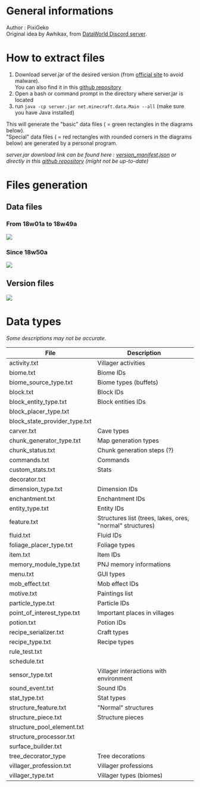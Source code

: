 # General informations
Author : PixiGeko </br>
Original idea by Awhikax, from [DataWorld Discord server](https://discord.gg/3gXea6q ).

# How to extract files
1. Download server.jar of the desired version (from [official site]([https://www.minecraft.net/](https://www.minecraft.net/)) to avoid malware). </br>You can also find it in this [github repository](https://github.com/PixiGeko/Minecraft-datas/tree/master/versions/list)
2. Open a bash or command prompt in the directory where server.jar is located
3. run `java -cp server.jar net.minecraft.data.Main --all` (make sure you have Java installed)
  
This will generate the "basic" data files ( = green rectangles in the diagrams below).</br>
"Special" data files ( = red rectangles with rounded corners in the diagrams below) are generated by a personal program.

<i>server.jar download link can be found here : [version_manifest.json](https://launchermeta.mojang.com/mc/game/version_manifest.json) or directly in this [github repository](https://github.com/PixiGeko/Minecraft-datas/blob/master/versions/version_manifest.json) (might not be up-to-date)</i>

# Files generation

## Data files

### From 18w01a to 18w49a
![](https://github.com/PixiGeko/images/blob/master/images/Minecraft%20Datas/extractOld.png)

### Since 18w50a
![](https://github.com/PixiGeko/images/blob/master/images/Minecraft%20Datas/extractNew.png)

## Version files
![](https://github.com/PixiGeko/images/blob/master/images/Minecraft%20Datas/manifest.png)

# Data types
<i>Some descriptions may not be accurate.</i>

| <b>File</b>  | <b>Description</b> |
| ------------- | ------------- |
| activity.txt | Villager activities | 
| biome.txt | Biome IDs | 
| biome_source_type.txt | Biome types (buffets) | 
| block.txt | Block IDs | 
| block_entity_type.txt | Block entities IDs | 
| block_placer_type.txt |  |
| block_state_provider_type.txt |  |
| carver.txt | Cave types | 
| chunk_generator_type.txt | Map generation types | 
| chunk_status.txt | Chunk generation steps (?) | 
| commands.txt | Commands | 
| custom_stats.txt | Stats | 
| decorator.txt |  | 
| dimension_type.txt | Dimension IDs | 
| enchantment.txt | Enchantment IDs | 
| entity_type.txt | Entity IDs | 
| feature.txt | Structures list (trees, lakes, ores, "normal" structures) | 
| fluid.txt | Fluid IDs | 
| foliage_placer_type.txt | Foliage types |
| item.txt | Item IDs | 
| memory_module_type.txt | PNJ memory informations  | 
| menu.txt | GUI types | 
| mob_effect.txt | Mob effect IDs | 
| motive.txt | Paintings list | 
| particle_type.txt | Particle IDs | 
| point_of_interest_type.txt | Important places in villages  | 
| potion.txt | Potion IDs | 
| recipe_serializer.txt | Craft types | 
| recipe_type.txt | Recipe types | 
| rule_test.txt |  | 
| schedule.txt |  | 
| sensor_type.txt | Villager interactions with environment | 
| sound_event.txt | Sound IDs | 
| stat_type.txt | Stat types | 
| structure_feature.txt | "Normal" structures | 
| structure_piece.txt | Structure pieces | 
| structure_pool_element.txt |  | 
| structure_processor.txt |  | 
| surface_builder.txt |  |
| tree_decorator_type | Tree decorations | 
| villager_profession.txt | Villager professions | 
| villager_type.txt | Villager types (biomes) | 